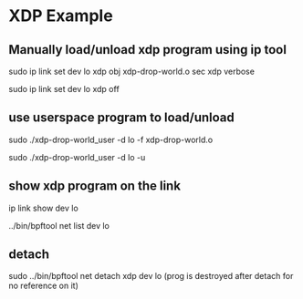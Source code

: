 # XDP Example

## Manually load/unload xdp program using ip tool
sudo ip link set dev lo xdp obj xdp-drop-world.o sec xdp verbose

sudo ip link set dev lo xdp off

## use userspace program to load/unload
sudo ./xdp-drop-world_user -d lo -f xdp-drop-world.o

sudo ./xdp-drop-world_user -d lo -u

## show xdp program on the link
ip link show dev lo

../bin/bpftool net list dev lo

## detach
sudo ../bin/bpftool net detach xdp dev lo
(prog is destroyed after detach for no reference on it)

